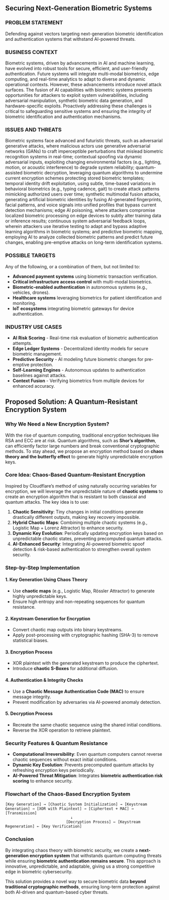 ## Securing Next-Generation Biometric Systems

### PROBLEM STATEMENT
Defending against vectors targeting next-generation biometric identification and authentication systems that withstand AI-powered threats.

### BUSINESS CONTEXT
Biometric systems, driven by advancements in AI and machine learning, have evolved into robust tools for secure, efficient, and user-friendly authentication. Future systems will integrate multi-modal biometrics, edge computing, and real-time analytics to adapt to diverse and dynamic operational contexts. However, these advancements introduce novel attack surfaces. The fusion of AI capabilities with biometric systems presents opportunities for attackers to exploit system vulnerabilities, including adversarial manipulation, synthetic biometric data generation, and hardware-specific exploits. Proactively addressing these challenges is critical to safeguarding sensitive systems and ensuring the integrity of biometric identification and authentication mechanisms.

### ISSUES AND THREATS
Biometric systems face advanced and futuristic threats, such as adversarial generative attacks, where malicious actors use generative adversarial networks (GANs) to craft imperceptible perturbations that mislead biometric recognition systems in real-time; contextual spoofing via dynamic adversarial inputs, exploiting changing environmental factors (e.g., lighting, motion, or acoustic interference) to degrade system reliability; quantum-assisted biometric decryption, leveraging quantum algorithms to undermine current encryption schemes protecting stored biometric templates; temporal identity drift exploitation, using subtle, time-based variations in behavioral biometrics (e.g., typing cadence, gait) to create attack patterns mimicking authorized users over time; synthetic multimodal fusion attacks, generating artificial biometric identities by fusing AI-generated fingerprints, facial patterns, and voice signals into unified profiles that bypass current detection mechanisms; edge AI poisoning, where attackers compromise localized biometric processing on edge devices to subtly alter training data or inference results; continuous system adversarial feedback loops, wherein attackers use iterative testing to adapt and bypass adaptive learning algorithms in biometric systems; and predictive biometric mapping, employing AI to analyze collected biometric patterns and predict future changes, enabling pre-emptive attacks on long-term identification systems.

### POSSIBLE TARGETS
Any of the following, or a combination of them, but not limited to:
- **Advanced payment systems** using biometric transaction verification.
- **Critical infrastructure access control** with multi-modal biometrics.
- **Biometric-enabled authentication** in autonomous systems (e.g., vehicles, drones).
- **Healthcare systems** leveraging biometrics for patient identification and monitoring.
- **IoT ecosystems** integrating biometric gateways for device authentication.

### INDUSTRY USE CASES
- **AI Risk Scoring** - Real-time risk evaluation of biometric authentication attempts.
- **Edge Ledger Systems** - Decentralized identity models for secure biometric management.
- **Predictive Security** - AI modeling future biometric changes for pre-emptive protection.
- **Self-Learning Engines** - Autonomous updates to authentication baselines against attacks.
- **Context Fusion** - Verifying biometrics from multiple devices for enhanced accuracy.

## **Proposed Solution: A Quantum-Resistant Encryption System**

### **Why We Need a New Encryption System?**
With the rise of quantum computing, traditional encryption techniques like RSA and ECC are at risk. Quantum algorithms, such as **Shor’s algorithm**, can efficiently factor large numbers and break conventional cryptographic methods. To stay ahead, we propose an encryption method based on **chaos theory and the butterfly effect** to generate highly unpredictable encryption keys.

### **Core Idea: Chaos-Based Quantum-Resistant Encryption**
Inspired by Cloudflare’s method of using naturally occurring variables for encryption, we will leverage the unpredictable nature of **chaotic systems** to create an encryption algorithm that is resistant to both classical and quantum attacks. The key idea is to use:

1. **Chaotic Sensitivity**: Tiny changes in initial conditions generate drastically different outputs, making key recovery impossible.
2. **Hybrid Chaotic Maps**: Combining multiple chaotic systems (e.g., Logistic Map + Lorenz Attractor) to enhance security.
3. **Dynamic Key Evolution**: Periodically updating encryption keys based on unpredictable chaotic states, preventing precomputed quantum attacks.
4. **AI-Enhanced Security**: Integrating AI-powered biometric spoof detection & risk-based authentication to strengthen overall system security.

### **Step-by-Step Implementation**

#### **1. Key Generation Using Chaos Theory**
- Use **chaotic maps** (e.g., Logistic Map, Rössler Attractor) to generate highly unpredictable keys.
- Ensure high entropy and non-repeating sequences for quantum resistance.

#### **2. Keystream Generation for Encryption**
- Convert chaotic map outputs into binary keystreams.
- Apply post-processing with cryptographic hashing (SHA-3) to remove statistical biases.

#### **3. Encryption Process**
- XOR plaintext with the generated keystream to produce the ciphertext.
- Introduce **chaotic S-Boxes** for additional diffusion.

#### **4. Authentication & Integrity Checks**
- Use a **Chaotic Message Authentication Code (MAC)** to ensure message integrity.
- Prevent modification by adversaries via AI-powered anomaly detection.

#### **5. Decryption Process**
- Recreate the same chaotic sequence using the shared initial conditions.
- Reverse the XOR operation to retrieve plaintext.

### **Security Features & Quantum Resistance**
- **Computational Irreversibility**: Even quantum computers cannot reverse chaotic sequences without exact initial conditions.
- **Dynamic Key Evolution**: Prevents precomputed quantum attacks by refreshing encryption keys periodically.
- **AI-Powered Threat Mitigation**: Integrates **biometric authentication risk scoring** to enhance security.

### **Flowchart of the Chaos-Based Encryption System**
```
[Key Generation] → [Chaotic System Initialization] → [Keystream Generation] → [XOR with Plaintext] → [Ciphertext + MAC] → [Transmission]
                             ↓
                           [Decryption Process] ← [Keystream Regeneration] ← [Key Verification]
```

### **Conclusion**
By integrating chaos theory with biometric security, we create a **next-generation encryption system** that withstands quantum computing threats while ensuring **biometric authentication remains secure**. This approach is innovative, unpredictable, and adaptable, giving us a strong competitive edge in biometric cybersecurity.

This solution provides a novel way to secure biometric data **beyond traditional cryptographic methods**, ensuring long-term protection against both AI-driven and quantum-based cyber threats.
